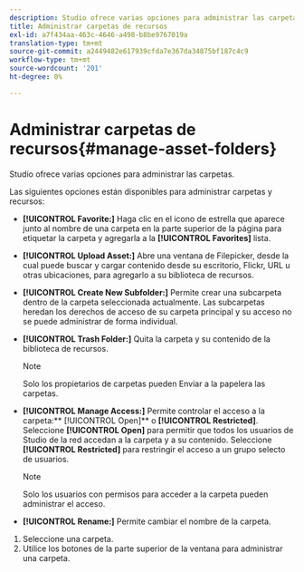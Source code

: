 ```yaml
---
description: Studio ofrece varias opciones para administrar las carpetas.
title: Administrar carpetas de recursos
exl-id: a7f434aa-463c-4646-a498-b8be9767019a
translation-type: tm+mt
source-git-commit: a2449482e617939cfda7e367da34875bf187c4c9
workflow-type: tm+mt
source-wordcount: '201'
ht-degree: 0%

---
```


# Administrar carpetas de recursos{#manage-asset-folders}

Studio ofrece varias opciones para administrar las carpetas.

Las siguientes opciones están disponibles para administrar carpetas y recursos:

* **[!UICONTROL Favorite:]** Haga clic en el icono de estrella que aparece junto al nombre de una carpeta en la parte superior de la página para etiquetar la carpeta y agregarla a la  **[!UICONTROL Favorites]** lista.

* **[!UICONTROL Upload Asset:]** Abre una ventana de Filepicker, desde la cual puede buscar y cargar contenido desde su escritorio, Flickr, URL u otras ubicaciones, para agregarlo a su biblioteca de recursos.
* **[!UICONTROL Create New Subfolder:]** Permite crear una subcarpeta dentro de la carpeta seleccionada actualmente. Las subcarpetas heredan los derechos de acceso de su carpeta principal y su acceso no se puede administrar de forma individual.
* **[!UICONTROL Trash Folder:]** Quita la carpeta y su contenido de la biblioteca de recursos.

   >[!NOTE]
   >
   >Solo los propietarios de carpetas pueden Enviar a la papelera las carpetas.

* **[!UICONTROL Manage Access:]** Permite controlar el acceso a la carpeta:**  [!UICONTROL Open]** o  **[!UICONTROL Restricted]**. Seleccione **[!UICONTROL Open]** para permitir que todos los usuarios de Studio de la red accedan a la carpeta y a su contenido. Seleccione **[!UICONTROL Restricted]** para restringir el acceso a un grupo selecto de usuarios.

   >[!NOTE]
   >
   >Solo los usuarios con permisos para acceder a la carpeta pueden administrar el acceso.

* **[!UICONTROL Rename:]** Permite cambiar el nombre de la carpeta.

1. Seleccione una carpeta.
1. Utilice los botones de la parte superior de la ventana para administrar una carpeta.
